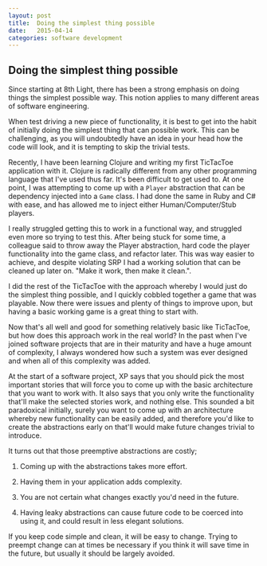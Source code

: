 ```yaml
---
layout: post
title:  Doing the simplest thing possible
date:	2015-04-14
categories: software development
---
```

Doing the simplest thing possible
----------------
Since starting at 8th Light, there has been a strong emphasis on doing things the simplest possible way. This notion applies to many different areas of software engineering.

When test driving a new piece of functionality, it is best to get into the habit of initially doing the simplest thing that can possible work. This can be challenging, as you will undoubtedly have an idea in your head how the code will look, and it is tempting to skip the trivial tests.

Recently, I have been learning Clojure and writing my first TicTacToe application with it. Clojure is radically different from any other programming language that I've used thus far. It's been difficult to get used to. At one point, I was attempting to come up with a <code>Player</code> abstraction that can be dependency injected into a <code>Game</code> class. I had done the same in Ruby and C# with ease, and has allowed me to inject either Human/Computer/Stub players.

I really struggled getting this to work in a functional way, and struggled even more so trying to test this. After being stuck for some time, a colleague said to throw away the Player abstraction, hard code the player functionality into the game class, and refactor later. This was way easier to achieve, and despite violating SRP I had a working solution that can be cleaned up later on. "Make it work, then make it clean.".

I did the rest of the TicTacToe with the approach whereby I would just do the simplest thing possible, and I quickly cobbled together a game that was playable. Now there were issues and plenty of things to improve upon, but having a basic working game is a great thing to start with.

Now that's all well and good for something relatively basic like TicTacToe, but how does this approach work in the real world? In the past when I've joined software projects that are in their maturity and have a huge amount of complexity, I always wondered how such a system was ever designed and when all of this complexity was added.

At the start of a software project, XP says that you should pick the most important stories that will force you to come up with the basic architecture that you want to work with. It also says that you only write the functionality that'll make the selected stories work, and nothing else. This sounded a bit paradoxical initially, surely you want to come up with an architecture whereby new functionality can be easily added, and therefore you'd like to create the abstractions early on that'll would make future changes trivial to introduce.

It turns out that those preemptive abstractions are costly;

1. Coming up with the abstractions takes more effort.

2. Having them in your application adds complexity.

3. You are not certain what changes exactly you'd need in the future.

4. Having leaky abstractions can cause future code to be coerced into using it, and could result in less elegant solutions.

If you keep code simple and clean, it will be easy to change. Trying to preempt change can at times be necessary if you think it will save time in the future, but usually it should be largely avoided.
